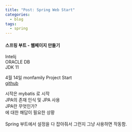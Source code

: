 ```yaml
---
title: "Post: Spring Web Start"
categories:
  - blog
tags:
  - spring
---
```


<h4>스프링 부트 - 웹페이지 만들기</h4>

<p>
Intelij<br>
ORACLE DB <br>
JDK 11 <br>
</p>


4월 14일 monfamily Project Start<br>
<a href="https://github.com/spammy7147/monfamily.git" target="_blank">github</a>

시작은 mybatis 로 시작 <br>
JPA의 존재 인식 및 JPA 사용 <br>
JPA란 무엇인가? <br>
에 대한 해답이 필요한 상황 <br>
<br>
Spring 부트에서 설정을 
다 잡아줘서 그런지 그냥 사용하면 작동함. <br>

<br>
